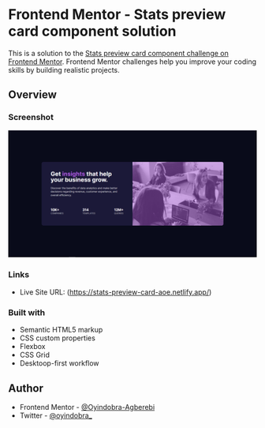 # Frontend Mentor - Stats preview card component solution

This is a solution to the [Stats preview card component challenge on Frontend Mentor](https://www.frontendmentor.io/challenges/stats-preview-card-component-8JqbgoU62). Frontend Mentor challenges help you improve your coding skills by building realistic projects. 

## Overview

### Screenshot

![Alt text](images/stat%20desktop%20preview.png)


### Links

- Live Site URL: (https://stats-preview-card-aoe.netlify.app/)


### Built with

- Semantic HTML5 markup
- CSS custom properties
- Flexbox
- CSS Grid
- Desktoop-first workflow


## Author

- Frontend Mentor - [@Oyindobra-Agberebi](https://www.frontendmentor.io/profile/Oyindobra-Agberebi)
- Twitter - [@oyindobra_](https://twitter.com/oyindobra_)

